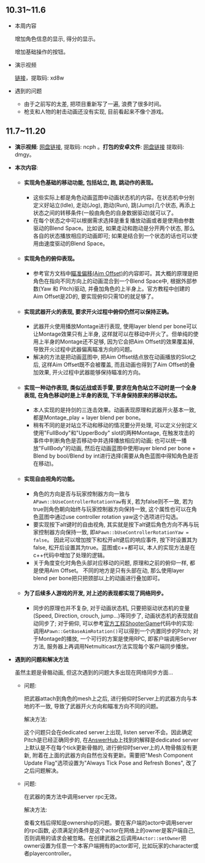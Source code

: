 ## 10.31~11.6

* 本周内容

  增加角色信息的显示, 得分的显示。

  增加基础操作的按钮。

* 演示视频

  [链接](https://pan.baidu.com/s/1ahcAQAQgudyXFP-kaagy7Q)，提取码: xd8w

* 遇到的问题

  * 由于之前写的太差, 把项目重新写了一遍, 浪费了很多时间。	
  * 枪支和人物的射击动画还没有实现, 目前看起来不像个游戏。

## 11.7~11.20

* **演示视频**: [网盘链接](https://pan.baidu.com/s/13NPiuaEbLNYH2Ojg4WWK0A), 提取码: ncph 。**打包的安卓文件**: [网盘链接](https://pan.baidu.com/s/1iw7RXK0nRV886pYAw-zmHw) 提取码: dmgy。

* **本次内容**:
  *  #### 实现角色基础的移动功能, 包括站立, 跑, 跳动作的表现。
     * 这些实际上都是角色动画蓝图中动画状态机的内容。在状态机中分别定义好站立(Idle), 走动(Jog), 跑动(Run), 跳(Jump)几个状态, 再添上状态之间的转移条件(一般由角色的自身数据驱动)就可以了。
     * 在每个状态之中可以根据需求选择是重复播放动画或者是使用由参数驱动的Blend Space。比如说, 如果走动和跑动是分开两个状态, 那么各自的状态播放相应的动画即可; 如果是结合到一个状态的话也可以使用由速度驱动的Blend Space。 
     
  *  #### 实现角色的俯仰表现。
     * 参考官方文档中[瞄准偏移(Aim Offset)](https://docs.unrealengine.com/en-US/Engine/Animation/AnimHowTo/AimOffset/index.html)的内容即可。其大概的原理是把角色在指向不同方向上的动画混合到一个Blend Space中, 根据外部参数(Yaw 和 Pitch)驱动, 并叠加角色的上半身上。官方教程中创建的Aim Offset是2D的, 要实现俯仰只需1D的就足够了。
     
  *  #### 实现武器开火的表现, 要求开火过程中俯仰仍然可以保持正确。
     * 武器开火使用播放Montage进行表现, 使用layer blend per bone可以让Montage效果只有上半身, 这样就可以在移动中开火了。但单纯的使用上半身的Montage还不足够, 因为它会把Aim Offset的效果覆盖掉, 导致开火过程中武器偏离瞄准方向的问题。
     * 解决的方法是把动画蓝图中, 把Aim Offset结点放在动画播放的Slot之后, 这样Aim Offset既不会被覆盖, 而且动画也得到了Aim Offset的叠加效果, 开火过程中武器能够保持瞄准的方向。
     
  *  #### 实现一种动作表现, 类似近战或丢手雷, 要求在角色站立不动时是一个全身表现, 在角色移动时是上半身的表现, 下半身保持原来的移动状态。
     * 本人实现的是持剑的三连击效果。动画表现原理和武器开火基本一致, 都是Montage_play + layer blend per bone。
     * 稍有不同的是对站立不动和移动的情况要分开处理, 可以定义分别定义使用"FullBody"和"UpperBody" slot的两种Montage, 在触发攻击的事件中判断角色是否移动中并选择播放相应的动画; 也可以统一播放"FullBody"的动画, 然后在动画蓝图中使用layer blend per bone + Blend by bool/Blend by int进行选择(需要从角色蓝图中得知角色是否在移动)。
     
  *  #### 实现自由视角的功能。
     * 角色的方向是否与玩家控制器方向一致与 ```APawn::bUseControllerRotationYaw```有关, 若为false则不一致, 若为true则角色朝向始终与玩家控制器方向保持一致, 这个属性也可以在角色蓝图中通过use controller rotation yaw这个选项进行勾选。
     * 要实现按下alt键时的自由视角, 其实就是按下alt键后角色方向不再与玩家控制器方向保持一致, 即```APawn::bUseControllerRotationYaw = false```。 因此可以增加按下和松开alt键后的响应事件, 按下时设置其为false, 松开后设置其为true。蓝图或c++都可以, 本人的实现方法是在c++代码中增加了处理的逻辑。
     * 关于角度变化时角色头部对应移动的问题, 原理和之前的俯仰一样, 都是使用Aim Offset。 不同的地方是只有头部在动, 那么使用layer blend per bone把只把颈部以上的动画进行叠加即可。
     
  * #### 为了后续多人游戏的开发, 对上述的表现都实现了网络同步。
    * 同步的原理也并不复杂, 对于动画状态机, 只要把驱动状态机的变量(Speed, Direction, crouch, jump...)等同步了, 动画状态机的表现就自动同步了; 对于俯仰, 可以参考[官方工程ShooterGame](https://docs.unrealengine.com/en-US/Resources/SampleGames/ShooterGame/index.html)代码中的实现: 调用```APawn::GetBaseAimRotation()```可以得到一个内置同步的Pitch; 对于Montage的播放, 一个可行的方案是使用RPC, 即客户端调用Server方法, 服务器上再调用Netmulticast方法实现每个客户端同步播放。

* **遇到的问题和解决方法**

  虽然主题是骨骼动画, 但这次遇到的问题大多出现在网络同步方面...

  * 问题:

    把武器attach到角色的mesh上之后, 进行俯仰时Server上的武器方向与本地的不一致, 导致了武器开火方向和瞄准方向不同的问题。

    解决方法:

    这个问题只会在dedicated server上出现, listen server不会。因此确定Pitch是已经正确同步的, 在[AnswerHub](https://answers.unrealengine.com/questions/49935/does-animmontage-play-on-a-dedicated-server-for-th.html)上找到的解释是dedicated server上默认是不在每个tick更新骨骼的, 进行俯仰时server上的人物骨骼没有更新, 附着在上面的武器方向自然也没有更新。需要把"Mesh Component Update Flag"选项设置为"Always Tick Pose and Refresh Bones", 改了之后问题解决。

  * 问题:

    在武器的类方法中调用server rpc无效。

    解决方法:

    查看文档后得知是ownership的问题。要在客户端的actor中调用server 的rpc函数, 必须满足的条件是这个actor在网络上的owner是客户端自己, 否则调用的请求会被忽略。在创建武器之后调用```AActor::setOwner```把owner设置为任意一个本客户端拥有的actor即可, 比如玩家的character或者playercontroller。
